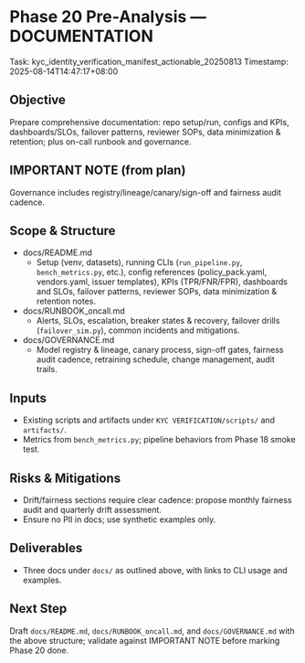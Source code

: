 # Phase 20 Pre-Analysis — DOCUMENTATION
Task: kyc_identity_verification_manifest_actionable_20250813
Timestamp: 2025-08-14T14:47:17+08:00

## Objective
Prepare comprehensive documentation: repo setup/run, configs and KPIs, dashboards/SLOs, failover patterns, reviewer SOPs, data minimization & retention; plus on-call runbook and governance.

## IMPORTANT NOTE (from plan)
Governance includes registry/lineage/canary/sign-off and fairness audit cadence.

## Scope & Structure
- docs/README.md
  - Setup (venv, datasets), running CLIs (`run_pipeline.py`, `bench_metrics.py`, etc.), config references (policy_pack.yaml, vendors.yaml, issuer templates), KPIs (TPR/FNR/FPR), dashboards and SLOs, failover patterns, reviewer SOPs, data minimization & retention notes.
- docs/RUNBOOK_oncall.md
  - Alerts, SLOs, escalation, breaker states & recovery, failover drills (`failover_sim.py`), common incidents and mitigations.
- docs/GOVERNANCE.md
  - Model registry & lineage, canary process, sign-off gates, fairness audit cadence, retraining schedule, change management, audit trails.

## Inputs
- Existing scripts and artifacts under `KYC VERIFICATION/scripts/` and `artifacts/`.
- Metrics from `bench_metrics.py`; pipeline behaviors from Phase 18 smoke test.

## Risks & Mitigations
- Drift/fairness sections require clear cadence: propose monthly fairness audit and quarterly drift assessment.
- Ensure no PII in docs; use synthetic examples only.

## Deliverables
- Three docs under `docs/` as outlined above, with links to CLI usage and examples.

## Next Step
Draft `docs/README.md`, `docs/RUNBOOK_oncall.md`, and `docs/GOVERNANCE.md` with the above structure; validate against IMPORTANT NOTE before marking Phase 20 done.
